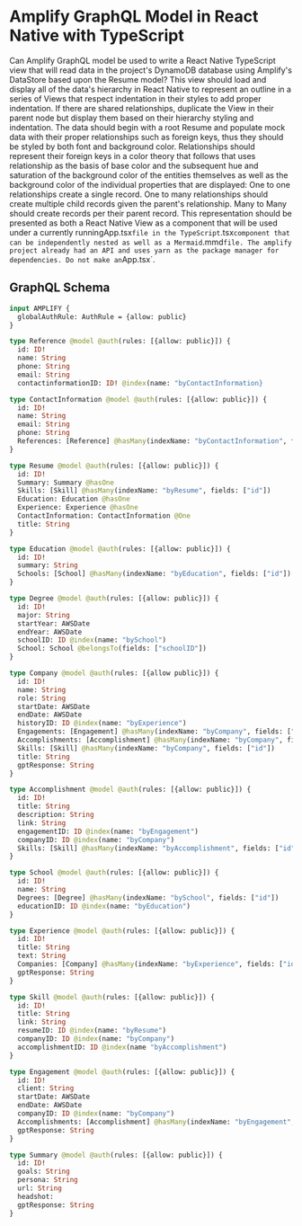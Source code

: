 # Amplify GraphQL Model in React Native with TypeScript

Can Amplify GraphQL model be used to write a React Native TypeScript view that will read data in the project's DynamoDB database using Amplify's DataStore based upon the Resume model? This view should load and display all of the data's hierarchy in React Native to represent an outline in a series of Views that respect indentation in their styles to add proper indentation. If there are shared relationships, duplicate the View in their parent node but display them based on their hierarchy styling and indentation. The data should begin with a root Resume and populate mock data with their proper relationships such as foreign keys, thus they should be styled by both font and background color. Relationships should represent their foreign keys in a color theory that follows that uses relationship as the basis of base color and the subsequent hue and saturation of the background color of the entities themselves as well as the background color of the individual properties that are displayed: One to one relationships create a single record. One to many relationships should create multiple child records given the parent's relationship. Many to Many should create records per their parent record. This representation should be presented as both a React Native View as a component that will be used under a currently runningApp.tsx` file in the TypeScript `.tsx` component that can be independently nested as well as a Mermaid `.mmd` file. The amplify project already had an API and uses yarn as the package manager for dependencies. Do not make an `App.tsx`.

## GraphQL Schema

```graphql
input AMPLIFY {
  globalAuthRule: AuthRule = {allow: public}
}

type Reference @model @auth(rules: [{allow: public}]) {
  id: ID!
  name: String
  phone: String
  email: String
  contactinformationID: ID! @index(name: "byContactInformation}

type ContactInformation @model @auth(rules: [{allow: public}]) {
  id: ID!
  name: String
  email: String
  phone: String
  References: [Reference] @hasMany(indexName: "byContactInformation", fields: ["id"])
}

type Resume @model @auth(rules: [{allow: public}]) {
  id: ID!
  Summary: Summary @hasOne
  Skills: [Skill] @hasMany(indexName: "byResume", fields: ["id"])
  Education: Education @hasOne
  Experience: Experience @hasOne
  ContactInformation: ContactInformation @One
  title: String
}

type Education @model @auth(rules: [{allow: public}]) {
  id: ID!
  summary: String
  Schools: [School] @hasMany(indexName: "byEducation", fields: ["id"])
}

type Degree @model @auth(rules: [{allow: public}]) {
  id: ID!
  major: String
  startYear: AWSDate
  endYear: AWSDate
  schoolID: ID @index(name: "bySchool")
  School: School @belongsTo(fields: ["schoolID"])
}

type Company @model @auth(rules: [{allow public}]) {
  id: ID!
  name: String
  role: String
  startDate: AWSDate
  endDate: AWSDate
  historyID: ID @index(name: "byExperience")
  Engagements: [Engagement] @hasMany(indexName: "byCompany", fields: ["id"])
  Accomplishments: [Accomplishment] @hasMany(indexName: "byCompany", fields: ["id"])
  Skills: [Skill] @hasMany(indexName: "byCompany", fields: ["id"])
  title: String
  gptResponse: String
}

type Accomplishment @model @auth(rules: [{allow: public}]) {
  id: ID!
  title: String
  description: String
  link: String
  engagementID: ID @index(name: "byEngagement")
  companyID: ID @index(name: "byCompany")
  Skills: [Skill] @hasMany(indexName: "byAccomplishment", fields: ["id"])
}

type School @model @auth(rules: [{allow: public}]) {
  id: ID!
  name: String
  Degrees: [Degree] @hasMany(indexName: "bySchool", fields: ["id"])
  educationID: ID @index(name: "byEducation")
}

type Experience @model @auth(rules: [{allow: public}]) {
  id: ID!
  title: String
  text: String
  Companies: [Company] @hasMany(indexName: "byExperience", fields: ["id"])
  gptResponse: String
}

type Skill @model @auth(rules: [{allow: public}]) {
  id: ID!
  title: String
  link: String
  resumeID: ID @index(name: "byResume")
  companyID: ID @index(name: "byCompany")
  accomplishmentID: ID @index(name "byAccomplishment")
}

type Engagement @model @auth(rules: [{allow: public}]) {
  id: ID!
  client: String
  startDate: AWSDate
  endDate: AWSDate
  companyID: ID @index(name: "byCompany")
  Accomplishments: [Accomplishment] @hasMany(indexName: "byEngagement", fields: ["id"])
  gptResponse: String
}

type Summary @model @auth(rules: [{allow: public}]) {
  id: ID!
  goals: String
  persona: String
  url: String
  headshot:
  gptResponse: String
}
